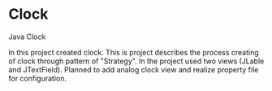 # Clock

Java Clock

In this project created clock.
This is project describes the process creating of clock through pattern of "Strategy".
In the project used two views (JLable and JTextField).
Planned to add analog clock view and realize property file for configuration.
